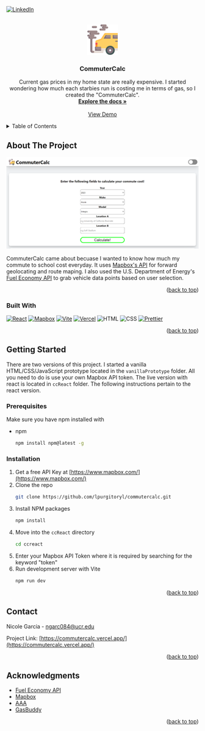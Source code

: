 <!-- Improved compatibility of back to top link: See: https://github.com/othneildrew/Best-README-Template/pull/73 -->
<a name="readme-top"></a>
<!--
*** Thanks for checking out the Best-README-Template. If you have a suggestion
*** that would make this better, please fork the repo and create a pull request
*** or simply open an issue with the tag "enhancement".
*** Don't forget to give the project a star!
*** Thanks again! Now go create something AMAZING! :D
-->



<!-- PROJECT SHIELDS -->
<!--
*** I'm using markdown "reference style" links for readability.
*** Reference links are enclosed in brackets [ ] instead of parentheses ( ).
*** See the bottom of this document for the declaration of the reference variables
*** for contributors-url, forks-url, etc. This is an optional, concise syntax you may use.
*** https://www.markdownguide.org/basic-syntax/#reference-style-links
-->
<!-- [![Contributors][contributors-shield]][contributors-url]
[![Forks][forks-shield]][forks-url]
[![Stargazers][stars-shield]][stars-url]
[![Issues][issues-shield]][issues-url]
[![MIT License][license-shield]][license-url] -->
[![LinkedIn][linkedin-shield]][linkedin-url]



<!-- PROJECT LOGO -->
<br />
<div align="center">
  <a href="https://github.com/lpurgitoryl/commutercalc/">
    <img src="./vanillaPrototype/CC_Logo.svg" alt="Logo" width="80" height="80">
  </a>

<h3 align="center">CommuterCalc</h3>

  <p align="center">
    Current gas prices in my home state are really expensive. I started wondering how much each starbies run is costing me in terms of gas, so I created the "CommuterCalc".
    <br />
    <a href="https://github.com/lpurgitoryl/commutercalc"><strong>Explore the docs »</strong></a>
    <br />
    <br />
    <a href="https://commutercalc.vercel.app/">View Demo</a>
  </p>
</div>



<!-- TABLE OF CONTENTS -->
<details>
  <summary>Table of Contents</summary>
  <ol>
    <li>
      <a href="#about-the-project">About The Project</a>
      <ul>
        <li><a href="#built-with">Built With</a></li>
      </ul>
    </li>
    <li>
      <a href="#getting-started">Getting Started</a>
      <ul>
        <li><a href="#prerequisites">Prerequisites</a></li>
        <li><a href="#installation">Installation</a></li>
      </ul>
    </li>
    <li><a href="#contact">Contact</a></li>
    <li><a href="#acknowledgments">Acknowledgments</a></li>
  </ol>
</details>



<!-- ABOUT THE PROJECT -->
## About The Project

[![Product Name Screen Shot][product-screenshot]](https://commutercalc.vercel.app/)

CommuterCalc came about becuase I wanted to know how much my commute to school cost everyday. It uses [Mapbox's API](https://www.mapbox.com/) for forward geolocating and route maping. I also used the U.S. Department of Energy's [Fuel Economy API](https://www.fueleconomy.gov/feg/ws/) to grab vehicle data points based on user selection.

<p align="right">(<a href="#readme-top">back to top</a>)</p>



### Built With

[![React][React.js]][React-url]
[![Mapbox][Mapbox]][Mapbox-url]
[![Vite][Vite]][Vite-url]
[![Vercel][Vercel]][Vercel-url]
![HTML]
![CSS]
[![Prettier][Prettier]][Prettier-url]

<p align="right">(<a href="#readme-top">back to top</a>)</p>



<!-- GETTING STARTED -->
## Getting Started

There are two versions of this project. I started a vanilla HTML/CSS/JavaScript prototype located in the `vanillaPrototype` folder. All you need to do is use your own Mapbox API token. The live version with react is located in `ccReact` folder. The following instructions pertain to the react version.

### Prerequisites

Make sure you have npm installed with
* npm
  ```sh
  npm install npm@latest -g
  ```

### Installation

1. Get a free API Key at [https://www.mapbox.com/](https://www.mapbox.com/)
2. Clone the repo
   ```sh
   git clone https://github.com/lpurgitoryl/commutercalc.git
   ```
3. Install NPM packages
   ```sh
   npm install
   ```
4. Move into the `ccReact` directory
   ```sh
   cd ccreact
   ```
5. Enter your Mapbox API Token where it is required by searching for the keyword "token"
6. Run development server with Vite
   ```sh
   npm run dev
   ```

<p align="right">(<a href="#readme-top">back to top</a>)</p>


<!-- CONTACT -->
## Contact

Nicole Garcia - ngarc084@ucr.edu

Project Link: [https://commutercalc.vercel.app/](https://commutercalc.vercel.app/)

<p align="right">(<a href="#readme-top">back to top</a>)</p>

<!-- ACKNOWLEDGMENTS -->
## Acknowledgments

* [Fuel Economy API](https://www.fueleconomy.gov/feg/ws/)
* [Mapbox](https://www.mapbox.com/)
* [AAA](https://gasprices.aaa.com/aaa-gas-cost-calculator/)
* [GasBuddy](https://www.californiagasprices.com/TripCalculator.aspx)

<p align="right">(<a href="#readme-top">back to top</a>)</p>



<!-- MARKDOWN LINKS & IMAGES -->
<!-- https://www.markdownguide.org/basic-syntax/#reference-style-links -->
[linkedin-shield]: https://img.shields.io/badge/-LinkedIn-black.svg?style=for-the-badge&logo=linkedin&colorB=555
[linkedin-url]: https://www.linkedin.com/in/nicoleb-garcia/
[product-screenshot]: ./vanillaPrototype/CC_screenshot.PNG
[React.js]: https://img.shields.io/badge/React-20232A?style=for-the-badge&logo=react&logoColor=61DAFB
[React-url]: https://reactjs.org/
[Vercel]: https://img.shields.io/badge/Vercel-000000?style=for-the-badge&logo=vercel&logoColor=white
[Vercel-url]: https://vercel.com/home
[Prettier]: https://img.shields.io/badge/prettier-1A2C34?style=for-the-badge&logo=prettier&logoColor=F7BA3E
[Prettier-url]: https://prettier.io/
[HTML]: https://img.shields.io/badge/HTML5-E34F26?style=for-the-badge&logo=html5&logoColor=white
[CSS]: https://img.shields.io/badge/CSS3-1572B6?style=for-the-badge&logo=css3&logoColor=white
[Vite]: https://img.shields.io/badge/vite-%23646CFF.svg?style=for-the-badge&logo=vite&logoColor=white
[Vite-url]: https://vitejs.dev/
[Mapbox]: https://img.shields.io/badge/MapBox-4264fb?style=for-the-badge&logo=mapbox&logoColor=white
[Mapbox-url]: https://www.mapbox.com/
